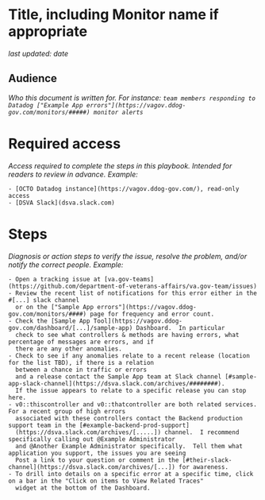 # Title, including Monitor name if appropriate
_last updated: date_  

## Audience 
_Who this document is written for.  For instance: `team members responding to Datadog ["Example App errors"](https://vagov.ddog-gov.com/monitors/#####) monitor alerts`_  

# Required access
_Access required to complete the steps in this playbook.  Intended for readers to review in advance.  Example:_   
```
- [OCTO Datadog instance](https://vagov.ddog-gov.com/), read-only access
- [DSVA Slack](dsva.slack.com)
```   

# Steps
_Diagnosis or action steps to verify the issue, resolve the problem, and/or notify the correct people.  Example:_  
```
- Open a tracking issue at [va.gov-teams](https://github.com/department-of-veterans-affairs/va.gov-team/issues)   
- Review the recent list of notifications for this error either in the #[...] slack channel
  or on the ["Sample App errors"](https://vagov.ddog-gov.com/monitors/####) page for frequency and error count.
- Check the [Sample App Tool](https://vagov.ddog-gov.com/dashboard/[...]/sample-app) Dashboard.  In particular
  check to see what controllers & methods are having errors, what percentage of messages are errors, and if
  there are any other anomalies.
- Check to see if any anomalies relate to a recent release (location for the list TBD), if there is a relation
  between a chance in traffic or errors
  and a release contact the Sample App team at Slack channel [#sample-app-slack-channel](https://dsva.slack.com/archives/########).
  If the issue appears to relate to a specific release you can stop here.  
- v0::thiscontroller and v0::thatcontroller are both related services.  For a recent group of high errors 
  associated with these controllers contact the Backend production support team in the [#example-backend-prod-support] 
  (https://dsva.slack.com/archives/[.....]) channel.  I recommend specifically calling out @Example Administrator
  and @Another Example Administrator specifically.  Tell them what application you support, the issues you are seeing
  Post a link to your question or comment in the [#their-slack-channel](https://dsva.slack.com/archives/[...]) for awareness.
- To drill into details on a specific error at a specific time, click on a bar in the "Click on items to View Related Traces"
  widget at the bottom of the Dashboard.  
```
